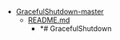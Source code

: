 - <a href = "E:\Node_projects\Node_Way\ArchivTSH_2\ArhivTimur_2\GracefulShutdown-master\cat.GracefulShutdown-master\dir.GracefulShutdown-master.md">GracefulShutdown-master</a>
    - <a href = "E:\Node_projects\Node_Way\ArchivTSH_2\ArhivTimur_2\GracefulShutdown-master\README.md">README.md</a>
        - *# GracefulShutdown
